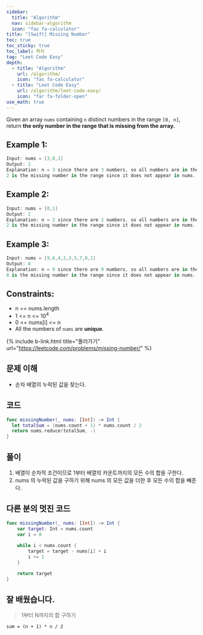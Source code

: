 ```yaml
---
sidebar:
  title: "Algorithm"
  nav: sidebar-algorithm
  icon: "fas fa-calculator"
title: "[Swift] Missing Number"
toc: true
toc_sticky: true
toc_label: 목차
tag: "Leet Code Easy"
depth:
  - title: "Algorithm"
    url: /algorithm/
    icon: "fas fa-calculator"
  - title: "Leet Code Easy"
    url: /algorithm/leet-code-easy/
    icon: "far fa-folder-open"
use_math: true
---
```

Given an array `nums` containing `n` distinct numbers in the range `[0, n]`, return <b>the only number in the range that is missing from the array.</b>

## Example 1:
```swift
Input: nums = [3,0,1]
Output: 2
Explanation: n = 3 since there are 3 numbers, so all numbers are in the range [0,3]. 
2 is the missing number in the range since it does not appear in nums.
```

## Example 2:
```swift
Input: nums = [0,1]
Output: 2
Explanation: n = 2 since there are 2 numbers, so all numbers are in the range [0,2]. 
2 is the missing number in the range since it does not appear in nums.
```

## Example 3:
```swift
Input: nums = [9,6,4,2,3,5,7,0,1]
Output: 8
Explanation: n = 9 since there are 9 numbers, so all numbers are in the range [0,9]. 
8 is the missing number in the range since it does not appear in nums.
```

## Constraints:

* n == nums.length
* 1 <= n <= $10^4$
* 0 <= nums[i] <= n
* All the numbers of `nums` are <b>unique</b>.

{% include b-link.html title="풀러가기" url="https://leetcode.com/problems/missing-number/" %}

## 문제 이해
* 순차 배열의 누락된 값을 찾는다.

## 코드
```swift
func missingNumber(_ nums: [Int]) -> Int {
  let totalSum = (nums.count + 1) * nums.count / 2
  return nums.reduce(totalSum, -)
}
```

## 풀이
1. 배열이 순차적 조건이므로 1부터 배열의 카운트까지의 모든 수의 합을 구한다.
2. nums 의 누락된 값을 구하기 위해 nums 의 모든 값을 더한 후 모든 수의 합을 빼준다.

## 다른 분의 멋진 코드
```swift
func missingNumber(_ nums: [Int]) -> Int {
    var target: Int = nums.count
    var i = 0
    
    while i < nums.count {
        target = target - nums[i] + i
        i += 1
    }

    return target
}
```

## 잘 배웠습니다.
> 1부터 N까지의 합 구하기
```
sum = (n + 1) * n / 2
```
